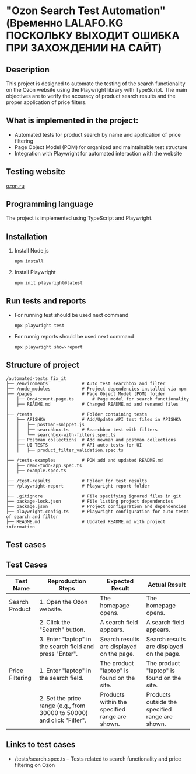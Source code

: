 # "Ozon Search Test Automation" (Временно LALAFO.KG ПОСКОЛЬКУ ВЫХОДИТ ОШИБКА ПРИ ЗАХОЖДЕНИИ НА САЙТ)

## Description 
This project is designed to automate the testing of the search functionality on the Ozon website using the Playwright library with TypeScript. The main objectives are to verify the accuracy of product search results and the proper application of price filters.

## What is implemented in the project:
- Automated tests for product search by name and application of price filtering
- Page Object Model (POM) for organized and maintainable test structure
- Integration with Playwright for automated interaction with the website

## Testing website
[ozon.ru](https://ozon.ru)

## Programming language
The project is implemented using TypeScript and Playwright.

## Installation
1. Install Node.js
    ```
    npm install
    ```
2. Install Playwright

    ```
    npm init playwright@latest
    ```
    

## Run tests and reports
- For running test should be used next command

    ```
    npx playwright test
    ```
- For runnig reports should be used next command

    ```
    npx playwright show-report
    ```

## Structure of project

```
/automated-tests_fix_it
├── /enviroments             # Auto test searchbox and filter
├── /node_modules            # Project dependencies installed via npm
├── /pages                   # Page Object Model (POM) folder
│   ├── OrgAccount.page.ts       # Page model for search functionality 
│   ├── README.md            # Changed README.md and renamed files
│
├── /tests                   # Folder containing tests
│   ├── APISHKA              # Add/Update API test files in APISHKA
│   │   ├── postman-snippet.js
│   │   ├── searchbox.ts     # Searchbox test with filters
│   │   └── searchbox-with-filters.spec.ts
│   ├── Postman collections  # Add newman and postman collections
│   ├── UI TESTS             # API auto tests for UI
│   │   ├── product_filter_validation.spec.ts
│
├── /tests-examples          # POM add and updated README.md
│   ├── demo-todo-app.spec.ts
│   ├── example.spec.ts
│
├── /test-results            # Folder for test results
├── /playwright-report       # Playwright report folder
│
├── .gitignore               # File specifying ignored files in git
├── package-lock.json        # File listing project dependencies
├── package.json             # Project configuration and dependencies
├── playwright.config.ts     # Playwright configuration for auto tests of search and filter
├── README.md                # Updated README.md with project information

```
## Test cases

## Test Cases

| Test Name           | Reproduction Steps                                              | Expected Result                                  | Actual Result                                  |
|---------------------|-----------------------------------------------------------------|--------------------------------------------------|------------------------------------------------|
| Search Product      | 1. Open the Ozon website.                                      | The homepage opens.                              | The homepage opens.                            |
|                     | 2. Click the "Search" button.                                  | A search field appears.                          | A search field appears.                        |
|                     | 3. Enter "laptop" in the search field and press "Enter".       | Search results are displayed on the page.        | Search results are displayed on the page.      |
| Price Filtering     | 1. Enter "laptop" in the search field.                         | The product "laptop" is found on the site.       | The product "laptop" is found on the site.     |
|                     | 2. Set the price range (e.g., from 30000 to 50000) and click "Filter". | Products within the specified range are shown.  | Products outside the specified range are shown.|

## Links to test cases
- /tests/search.spec.ts – Tests related to search functionality and price filtering on Ozon
